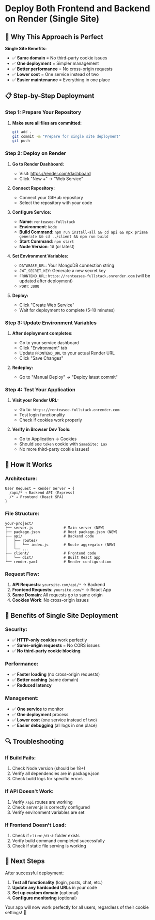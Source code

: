 # Deploy Both Frontend and Backend on Render (Single Site)

## 🎯 Why This Approach is Perfect

**Single Site Benefits:**
- ✅ **Same domain** = No third-party cookie issues
- ✅ **One deployment** = Simpler management
- ✅ **Better performance** = No cross-origin requests
- ✅ **Lower cost** = One service instead of two
- ✅ **Easier maintenance** = Everything in one place

## 📋 Step-by-Step Deployment

### Step 1: Prepare Your Repository

1. **Make sure all files are committed:**
   ```bash
   git add .
   git commit -m "Prepare for single site deployment"
   git push
   ```

### Step 2: Deploy on Render

1. **Go to Render Dashboard:**
   - Visit: https://render.com/dashboard
   - Click "New +" → "Web Service"

2. **Connect Repository:**
   - Connect your GitHub repository
   - Select the repository with your code

3. **Configure Service:**
   - **Name**: `renteasee-fullstack`
   - **Environment**: `Node`
   - **Build Command**: `npm run install-all && cd api && npx prisma generate && cd ../client && npm run build`
   - **Start Command**: `npm start`
   - **Node Version**: `18` (or latest)

4. **Set Environment Variables:**
   - `DATABASE_URL`: Your MongoDB connection string
   - `JWT_SECRET_KEY`: Generate a new secret key
   - `FRONTEND_URL`: `https://renteasee-fullstack.onrender.com` (will be updated after deployment)
   - `PORT`: `3000`

5. **Deploy:**
   - Click "Create Web Service"
   - Wait for deployment to complete (5-10 minutes)

### Step 3: Update Environment Variables

1. **After deployment completes:**
   - Go to your service dashboard
   - Click "Environment" tab
   - Update `FRONTEND_URL` to your actual Render URL
   - Click "Save Changes"

2. **Redeploy:**
   - Go to "Manual Deploy" → "Deploy latest commit"

### Step 4: Test Your Application

1. **Visit your Render URL:**
   - Go to: `https://renteasee-fullstack.onrender.com`
   - Test login functionality
   - Check if cookies work properly

2. **Verify in Browser Dev Tools:**
   - Go to Application → Cookies
   - Should see `token` cookie with `SameSite: Lax`
   - No more third-party cookie issues!

## 🔧 How It Works

### Architecture:
```
User Request → Render Server → {
  /api/* → Backend API (Express)
  /* → Frontend (React SPA)
}
```

### File Structure:
```
your-project/
├── server.js              # Main server (NEW)
├── package.json           # Root package.json (NEW)
├── api/                   # Backend code
│   ├── routes/
│   │   └── index.js       # Route aggregator (NEW)
│   └── ...
├── client/                # Frontend code
│   └── dist/              # Built React app
└── render.yaml            # Render configuration
```

### Request Flow:
1. **API Requests**: `yoursite.com/api/*` → Backend
2. **Frontend Requests**: `yoursite.com/*` → React App
3. **Same Domain**: All requests go to same origin
4. **Cookies Work**: No cross-origin issues

## 🚀 Benefits of Single Site Deployment

### Security:
- ✅ **HTTP-only cookies** work perfectly
- ✅ **Same-origin requests** = No CORS issues
- ✅ **No third-party cookie blocking**

### Performance:
- ✅ **Faster loading** (no cross-origin requests)
- ✅ **Better caching** (same domain)
- ✅ **Reduced latency**

### Management:
- ✅ **One service** to monitor
- ✅ **One deployment** process
- ✅ **Lower cost** (one service instead of two)
- ✅ **Easier debugging** (all logs in one place)

## 🔍 Troubleshooting

### If Build Fails:
1. Check Node version (should be 18+)
2. Verify all dependencies are in package.json
3. Check build logs for specific errors

### If API Doesn't Work:
1. Verify `/api` routes are working
2. Check server.js is correctly configured
3. Verify environment variables are set

### If Frontend Doesn't Load:
1. Check if `client/dist` folder exists
2. Verify build command completed successfully
3. Check if static file serving is working

## 📝 Next Steps

After successful deployment:
1. **Test all functionality** (login, posts, chat, etc.)
2. **Update any hardcoded URLs** in your code
3. **Set up custom domain** (optional)
4. **Configure monitoring** (optional)

Your app will now work perfectly for all users, regardless of their cookie settings! 🎉
